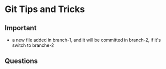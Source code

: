 # Git Tips and Tricks


## Important
- a new file added in branch-1, and it will be committed in branch-2, if it's switch to branche-2

## Questions
